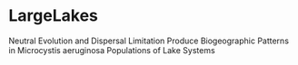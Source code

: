 # LargeLakes
Neutral Evolution and Dispersal Limitation Produce Biogeographic Patterns in Microcystis aeruginosa Populations of Lake Systems
